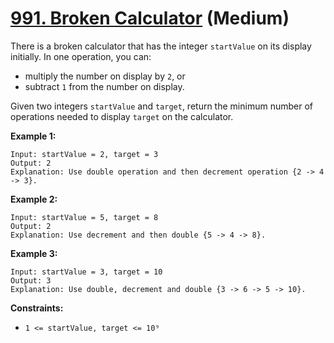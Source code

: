 # [991. Broken Calculator][link] (Medium)

[link]: https://leetcode.com/problems/broken-calculator/

There is a broken calculator that has the integer `startValue` on its display initially. In one
operation, you can:

- multiply the number on display by `2`, or
- subtract `1` from the number on display.

Given two integers `startValue` and `target`, return the minimum number of operations needed to
display  `target` on the calculator.

**Example 1:**

```
Input: startValue = 2, target = 3
Output: 2
Explanation: Use double operation and then decrement operation {2 -> 4 -> 3}.
```

**Example 2:**

```
Input: startValue = 5, target = 8
Output: 2
Explanation: Use decrement and then double {5 -> 4 -> 8}.
```

**Example 3:**

```
Input: startValue = 3, target = 10
Output: 3
Explanation: Use double, decrement and double {3 -> 6 -> 5 -> 10}.
```

**Constraints:**

- `1 <= startValue, target <= 10⁹`
